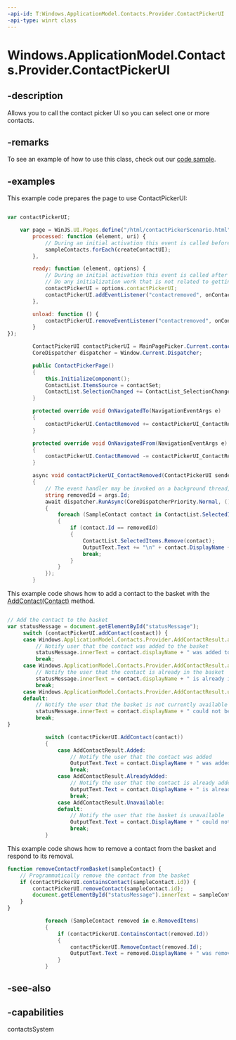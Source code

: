 ```yaml
---
-api-id: T:Windows.ApplicationModel.Contacts.Provider.ContactPickerUI
-api-type: winrt class
---
```


<!-- Class syntax.
public class ContactPickerUI : Windows.ApplicationModel.Contacts.Provider.IContactPickerUI, Windows.ApplicationModel.Contacts.Provider.IContactPickerUI2
-->

# Windows.ApplicationModel.Contacts.Provider.ContactPickerUI

## -description
Allows you to call the contact picker UI so you can select one or more contacts.

## -remarks
To see an example of how to use this class, check out our [code sample](https://github.com/microsoft/Windows-universal-samples/tree/master/Samples/ContactPicker).

## -examples
This example code prepares the page to use ContactPickerUI:

```javascript

var contactPickerUI;

    var page = WinJS.UI.Pages.define("/html/contactPickerScenario.html", {
        processed: function (element, uri) {
            // During an initial activation this event is called before the system splash screen is torn down.
            sampleContacts.forEach(createContactUI);
        },

        ready: function (element, options) {
            // During an initial activation this event is called after the system splash screen is torn down.
            // Do any initialization work that is not related to getting the initial UI setup.
            contactPickerUI = options.contactPickerUI;
            contactPickerUI.addEventListener("contactremoved", onContactRemoved, false);
        },

        unload: function () {
            contactPickerUI.removeEventListener("contactremoved", onContactRemoved, false);
        }
});

```

```csharp
        ContactPickerUI contactPickerUI = MainPagePicker.Current.contactPickerUI;
        CoreDispatcher dispatcher = Window.Current.Dispatcher;

        public ContactPickerPage()
        {
            this.InitializeComponent();
            ContactList.ItemsSource = contactSet;
            ContactList.SelectionChanged += ContactList_SelectionChanged;
        }

        protected override void OnNavigatedTo(NavigationEventArgs e)
        {
            contactPickerUI.ContactRemoved += contactPickerUI_ContactRemoved;
        }

        protected override void OnNavigatedFrom(NavigationEventArgs e)
        {
            contactPickerUI.ContactRemoved -= contactPickerUI_ContactRemoved;
        }

        async void contactPickerUI_ContactRemoved(ContactPickerUI sender, ContactRemovedEventArgs args)
        {
            // The event handler may be invoked on a background thread, so use the Dispatcher to run the UI-related code on the UI thread.
            string removedId = args.Id;
            await dispatcher.RunAsync(CoreDispatcherPriority.Normal, () =>
            {
                foreach (SampleContact contact in ContactList.SelectedItems)
                {
                    if (contact.Id == removedId)
                    {
                        ContactList.SelectedItems.Remove(contact);
                        OutputText.Text += "\n" + contact.DisplayName + " was removed from the basket";
                        break;
                    }
                }
            });
        }

```

This example code shows how to add a contact to the basket with the [AddContact(Contact)](contactpickerui_addcontact_79336216.md) method.

```javascript

// Add the contact to the basket
var statusMessage = document.getElementById("statusMessage");
     switch (contactPickerUI.addContact(contact)) {
     case Windows.ApplicationModel.Contacts.Provider.AddContactResult.added:
         // Notify user that the contact was added to the basket
         statusMessage.innerText = contact.displayName + " was added to the basket";
         break;
     case Windows.ApplicationModel.Contacts.Provider.AddContactResult.alreadyAdded:
         // Notify the user that the contact is already in the basket
         statusMessage.innerText = contact.displayName + " is already in the basket";
         break;
     case Windows.ApplicationModel.Contacts.Provider.AddContactResult.unavailable:
     default:
         // Notify the user that the basket is not currently available
         statusMessage.innerText = contact.displayName + " could not be added to the basket";
         break;
}

```

```csharp
            switch (contactPickerUI.AddContact(contact))
            {
                case AddContactResult.Added:
                    // Notify the user that the contact was added
                    OutputText.Text = contact.DisplayName + " was added to the basket";
                    break;
                case AddContactResult.AlreadyAdded:
                    // Notify the user that the contact is already added
                    OutputText.Text = contact.DisplayName + " is already in the basket";
                    break;
                case AddContactResult.Unavailable:
                default:
                    // Notify the user that the basket is unavailable
                    OutputText.Text = contact.DisplayName + " could not be added to the basket";
                    break;
            }

```

This example code shows how to remove a contact from the basket and respond to its removal.

```javascript
function removeContactFromBasket(sampleContact) {
    // Programmatically remove the contact from the basket
    if (contactPickerUI.containsContact(sampleContact.id)) {
        contactPickerUI.removeContact(sampleContact.id);
        document.getElementById("statusMessage").innerText = sampleContact.displayName + " was removed from the basket";
    }
}

```

```csharp
            foreach (SampleContact removed in e.RemovedItems)
            {
                if (contactPickerUI.ContainsContact(removed.Id))
                {
                    contactPickerUI.RemoveContact(removed.Id);
                    OutputText.Text = removed.DisplayName + " was removed from the basket";
                }
            }

```



## -see-also
## -capabilities
contactsSystem
